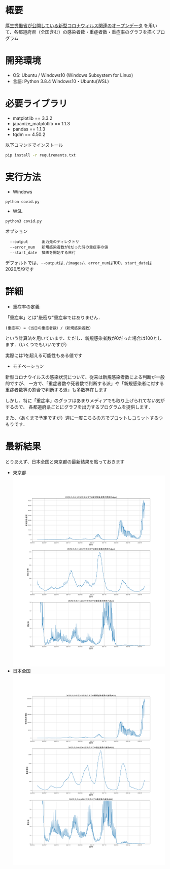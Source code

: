 # 概要
[厚生労働省が公開している新型コロナウィルス関連のオープンデータ](https://covid19.mhlw.go.jp/) を用いて、各都道府県（全国含む）の感染者数・重症者数・重症率のグラフを描くプログラム
# 開発環境
- OS: Ubuntu / Windows10 (Windows Subsystem for Linux)
- 言語: Python 3.8.4
Windows10・Ubuntu(WSL)
# 必要ライブラリ
- matplotlib == 3.3.2
- japanize_matplotlib == 1.1.3
- pandas == 1.1.3
- tqdm == 4.50.2

以下コマンドでインストール
```bash
pip install -r requirements.txt
```

# 実行方法
- Windows
```
python covid.py
```
- WSL
```
python3 covid.py
```
オプション
```
  --output      出力先のディレクトリ
  --error_num   新規感染者数が0だった時の重症率の値
  --start_date  描画を開始する日付
```
デフォルトでは、`--output`は`./images/`、`error_num`は100、`start_date`は2020/5/9です
# 詳細
- 重症率の定義

「重症率」とは"厳密な"重症率ではありません．

`(重症率) = (当日の重症者数）/（新規感染者数）`

という計算法を用いています．ただし、新規感染者数が0だった場合は100とします．（いくつでもいいですが）

実際には1を超える可能性もある値です

- モチベーション

新型コロナウイルスの感染状況について、従来は新規感染者数による判断が一般的ですが、
一方で、「重症者数や死者数で判断する派」や「新規感染者に対する重症者数等の割合で判断する派」も多数存在します

しかし、特に「重症率」のグラフはあまりメディアでも取り上げられてない気がするので、
各都道府県ごとにグラフを出力するプログラムを提供します．

また、（あくまで予定ですが）週に一度こちらの方でプロットしコミットするつもりです．

# 最新結果
とりあえず、日本全国と東京都の最新結果を貼っておきます

- 東京都
![tokyo](images/Tokyo.png)
- 日本全国
![All](images/ALL.png)


